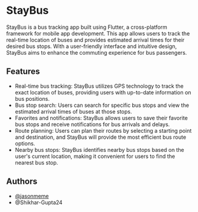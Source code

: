 # StayBus

StayBus is a bus tracking app built using Flutter, a cross-platform framework for mobile app development. This app allows users to track the real-time location of buses and provides estimated arrival times for their desired bus stops. With a user-friendly interface and intuitive design, StayBus aims to enhance the commuting experience for bus passengers.


## Features

- Real-time bus tracking: StayBus utilizes GPS technology to track the exact location of buses, providing users with up-to-date information on bus positions.
- Bus stop search: Users can search for specific bus stops and view the estimated arrival times of buses at those stops.
- Favorites and notifications: StayBus allows users to save their favorite bus stops and receive notifications for bus arrivals and delays.
- Route planning: Users can plan their routes by selecting a starting point and destination, and StayBus will provide the most efficient bus route options.
- Nearby bus stops: StayBus identifies nearby bus stops based on the user's current location, making it convenient for users to find the nearest bus stop.


## Authors

- [@jasonmeme](https://www.github.com/jasonmeme)
- @Shikhar-Gupta24 

